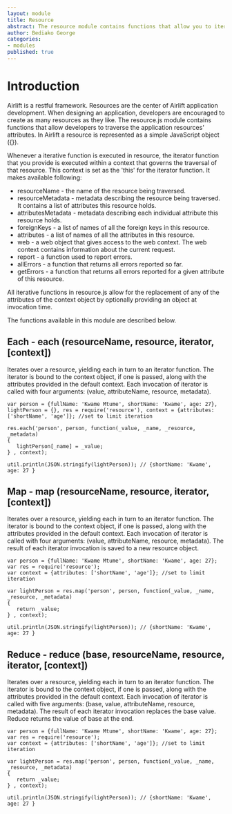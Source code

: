 ```yaml
---
layout: module
title: Resource
abstract: The resource module contains functions that allow you to iterate over the attributes of your application's resources.
author: Bediako George
categories:
- modules
published: true
---
```


# Introduction
Airlift is a restful framework.  Resources are the center of Airlift application development.  When designing an application, developers are encouraged to create as many resources as they like.  The resource.js module contains functions that allow developers to traverse the application resources' attributes.  In Airlift a resource is represented as a simple JavaScript object ({}).

Whenever a iterative function is executed in resource, the iterator function that you provide is executed within a context that governs the traversal of that resource.  This context is set as the 'this' for the iterator function.  It makes available following:

* resourceName - the name of the resource being traversed.
* resourceMetadata - metadata describing the resource being traversed.  It contains a list of attributes this resource holds.
* attributesMetadata - metadata describing each individual attribute this resource holds.
* foreignKeys - a list of names of all the foreign keys in this resource.
* attributes - a list of names of all the attributes in this resource.
* web - a web object that gives access to the web context.  The web context contains information about the current request.
* report - a function used to report errors.
* allErrors - a function that returns all errors reported so far.
* getErrors - a function that returns all errors reported for a given attribute of this resource.

All iterative functions in resource.js allow for the replacement of any of the attributes of the context object by optionally providing an object at invocation time.

The functions available in this module are described below.

## Each - each (resourceName, resource, iterator, \[context\])
Iterates over a resource, yielding each in turn to an iterator function. The iterator is bound to the context object, if one is passed, along with the attributes provided in the default context. Each invocation of iterator is called with four arguments: (value, attributeName, resource, metadata).

    var person = {fullName: 'Kwame Mtume', shortName: 'Kwame', age: 27}, lightPerson = {}, res = require('resource'), context = {attributes: ['shortName', 'age']}; //set to limit iteration 
    
    res.each('person', person, function(_value, _name, _resource, _metadata)
    {
       lightPerson[_name] = _value;
    } , context);
	
    util.println(JSON.stringify(lightPerson)); // {shortName: 'Kwame', age: 27 }

## Map - map (resourceName, resource, iterator, \[context\])
Iterates over a resource, yielding each in turn to an iterator function. The iterator is bound to the context object, if one is passed, along with the attributes provided in the default context. Each invocation of iterator is called with four arguments: (value, attributeName, resource, metadata).  The result of each iterator invocation is saved to a new resource object.

    var person = {fullName: 'Kwame Mtume', shortName: 'Kwame', age: 27};
    var res = require('resource');
    var context = {attributes: ['shortName', 'age']}; //set to limit iteration
    
    var lightPerson = res.map('person', person, function(_value, _name, _resource, _metadata)
    {
       return _value;
    } , context);
    
    util.println(JSON.stringify(lightPerson)); // {shortName: 'Kwame', age: 27 }
    
## Reduce - reduce (base, resourceName, resource, iterator, \[context\])
Iterates over a resource, yielding each in turn to an iterator function. The iterator is bound to the context object, if one is passed, along with the attributes provided in the default context. Each invocation of iterator is called with five arguments: (base, value, attributeName, resource, metadata).  The result of each iterator invocation replaces the base value.  Reduce returns the value of base at the end.

    var person = {fullName: 'Kwame Mtume', shortName: 'Kwame', age: 27};
    var res = require('resource');
    var context = {attributes: ['shortName', 'age']}; //set to limit iteration
    
    var lightPerson = res.map('person', person, function(_value, _name, _resource, _metadata)
    {
       return _value;
    } , context);
    
    util.println(JSON.stringify(lightPerson)); // {shortName: 'Kwame', age: 27 }